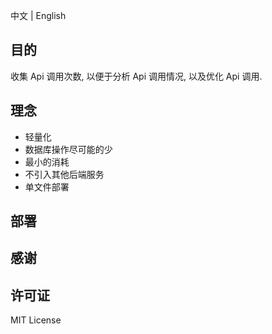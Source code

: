 中文 | English

## 目的

收集 Api 调用次数, 以便于分析 Api 调用情况, 以及优化 Api 调用.

## 理念

-   轻量化
-   数据库操作尽可能的少
-   最小的消耗
-   不引入其他后端服务
-   单文件部署

## 部署


## 感谢

## 许可证

MIT License
